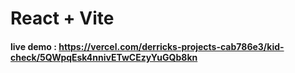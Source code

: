 # React + Vite

#### live demo : https://vercel.com/derricks-projects-cab786e3/kid-check/5QWpqEsk4nnivETwCEzyYuGQb8kn
